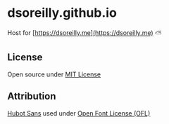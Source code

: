 # dsoreilly.github.io

Host for [https://dsoreilly.me](https://dsoreilly.me) :partly_sunny:

## License

Open source under [MIT License](license)

## Attribution

[Hubot Sans](https://github.com/github/hubot-sans) used under [Open Font License (OFL)](https://github.com/github/hubot-sans/blob/main/LICENSE)

